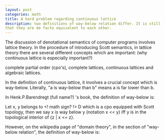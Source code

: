 ```yaml
---
layout: post
categories: math
title: A hard problem regarding continuous lattice
description: two definitions of way-below relation differ. It is still hard to prove
that they are de facto equivalent to each other.
---
```

 
The discussion of denotational semantics of computer programs involves lattice theory.
In the procedure of introducing Scott semantics, in lattice theory there are several different 
concepts which are important: (why continuous lattice is especially important?)

complete partial order (cpo's), complete lattices, continuous lattices
and algebraic lattices.

In the definition of continuous lattice, it involves a crucial concept which is way-below.
Literally, "a is way-below than b" means a is far lower than b. 

In Henk.P.Barendregt (full name?) 's book, the definition of way-below is:

Let x, y belongs to <! math sign? !> D which is a cpo equipped with Scott topology, then we say
x is way below y (notation x << y) iff y is in the topological interior of {z | x <= z}.

However, on the wikipedia page of "domain theory", in the section of "way-below relation",
the definition of way-below is:

